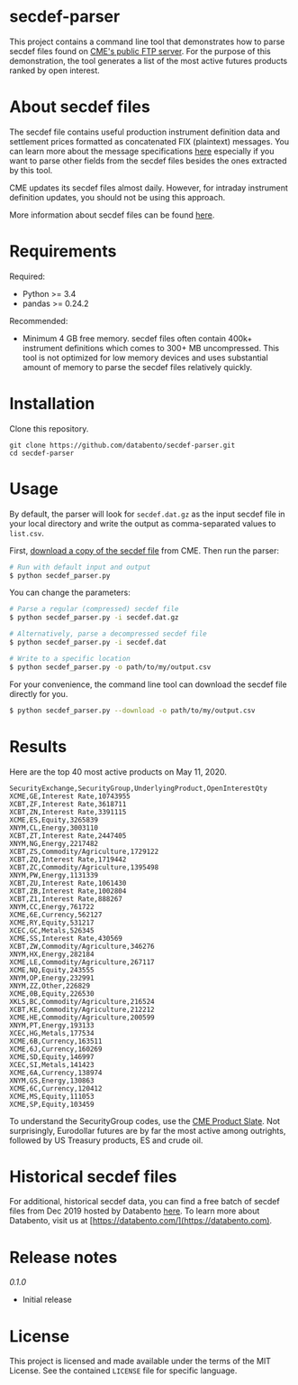 # secdef-parser

This project contains a command line tool that demonstrates how to parse secdef
files found on [CME's public FTP server](ftp://ftp.cmegroup.com/SBEFix/Production/). 
For the purpose of this demonstration, the tool generates a list of the most
active futures products ranked by open interest.  


# About secdef files

The secdef file contains useful production instrument definition data and 
settlement prices formatted as concatenated FIX (plaintext) messages. You can 
learn more about the message specifications [here](https://www.cmegroup.com/confluence/display/EPICSANDBOX/MDP+3.0+-+Security+Definition)
especially if you want to parse other fields from the secdef files besides the ones 
extracted by this tool.

CME updates its secdef files almost daily. However, for intraday instrument 
definition updates, you should not be using this approach.

More information about secdef files can be found [here](ftp://ftp.cmegroup.com/SBEFix/Production/secdef_disclaimer.txt).


# Requirements

Required:
- Python >= 3.4
- pandas >= 0.24.2

Recommended:
- Minimum 4 GB free memory. secdef files often contain 400k+ instrument 
definitions which comes to 300+ MB uncompressed. This tool is not optimized 
for low memory devices and uses substantial amount of memory to parse the
secdef files relatively quickly. 


# Installation

Clone this repository.

```
git clone https://github.com/databento/secdef-parser.git
cd secdef-parser
```

# Usage

By default, the parser will look for `secdef.dat.gz` as the input secdef file 
in your local directory and write the output as comma-separated 
values to `list.csv`.

First, [download a copy of the secdef file](ftp://ftp.cmegroup.com/SBEFix/Production/secdef.dat.gz)
from CME. Then run the parser:

```bash
# Run with default input and output
$ python secdef_parser.py
```

You can change the parameters:

```bash
# Parse a regular (compressed) secdef file
$ python secdef_parser.py -i secdef.dat.gz

# Alternatively, parse a decompressed secdef file
$ python secdef_parser.py -i secdef.dat

# Write to a specific location
$ python secdef_parser.py -o path/to/my/output.csv
```

For your convenience, the command line tool can download the secdef file
directly for you.
```bash
$ python secdef_parser.py --download -o path/to/my/output.csv
```


# Results

Here are the top 40 most active products on May 11, 2020.

```
SecurityExchange,SecurityGroup,UnderlyingProduct,OpenInterestQty
XCME,GE,Interest Rate,10743955
XCBT,ZF,Interest Rate,3618711
XCBT,ZN,Interest Rate,3391115
XCME,ES,Equity,3265839
XNYM,CL,Energy,3003110
XCBT,ZT,Interest Rate,2447405
XNYM,NG,Energy,2217482
XCBT,ZS,Commodity/Agriculture,1729122
XCBT,ZQ,Interest Rate,1719442
XCBT,ZC,Commodity/Agriculture,1395498
XNYM,PW,Energy,1131339
XCBT,ZU,Interest Rate,1061430
XCBT,ZB,Interest Rate,1002804
XCBT,Z1,Interest Rate,888267
XNYM,CC,Energy,761722
XCME,6E,Currency,562127
XCME,RY,Equity,531217
XCEC,GC,Metals,526345
XCME,SS,Interest Rate,430569
XCBT,ZW,Commodity/Agriculture,346276
XNYM,HX,Energy,282184
XCME,LE,Commodity/Agriculture,267117
XCME,NQ,Equity,243555
XNYM,OP,Energy,232991
XNYM,ZZ,Other,226829
XCME,0B,Equity,226530
XKLS,BC,Commodity/Agriculture,216524
XCBT,KE,Commodity/Agriculture,212212
XCME,HE,Commodity/Agriculture,200599
XNYM,PT,Energy,193133
XCEC,HG,Metals,177534
XCME,6B,Currency,163511
XCME,6J,Currency,160269
XCME,SD,Equity,146997
XCEC,SI,Metals,141423
XCME,6A,Currency,138974
XNYM,GS,Energy,130863
XCME,6C,Currency,120412
XCME,MS,Equity,111053
XCME,SP,Equity,103459
```

To understand the SecurityGroup codes, use the [CME Product Slate](https://www.cmegroup.com/trading/products/).
Not surprisingly, Eurodollar futures are by far the most active among 
outrights, followed by US Treasury products, ES and crude oil.


# Historical secdef files

For additional, historical secdef data, you can find a free batch of secdef 
files from Dec 2019 hosted by Databento [here](https://s3.amazonaws.com/databento.com/samples/sample-cme-secdef-201912.zip).
To learn more about Databento, visit us at [https://databento.com/](https://databento.com).


# Release notes

*0.1.0*
- Initial release


# License

This project is licensed and made available under the terms of the MIT 
License. See the contained `LICENSE` file for specific language.
